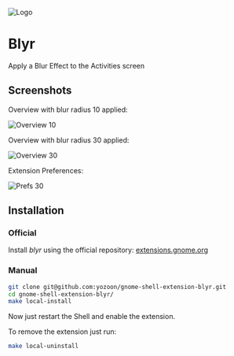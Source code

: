 ![](https://raw.githubusercontent.com/yozoon/gnome-shell-extension-blyr/master/img/blyr.png "Logo")

# Blyr
Apply a Blur Effect to the Activities screen

## Screenshots
Overview with blur radius 10 applied:

![](https://raw.githubusercontent.com/yozoon/gnome-shell-extension-blyr/master/img/Overview_10.png "Overview 10")

Overview with blur radius 30 applied:

![](https://raw.githubusercontent.com/yozoon/gnome-shell-extension-blyr/master/img/Overview_30.png "Overview 30")

Extension Preferences:

![](https://raw.githubusercontent.com/yozoon/gnome-shell-extension-blyr/master/img/Prefs_30.png "Prefs 30")

## Installation
### Official
Install *blyr* using the official repository:
[extensions.gnome.org](https://extensions.gnome.org/extension/1251/blyr/)

### Manual

```bash
git clone git@github.com:yozoon/gnome-shell-extension-blyr.git
cd gnome-shell-extension-blyr/
make local-install
```
Now just restart the Shell and enable the extension.

To remove the extension just run:

```bash
make local-uninstall
```